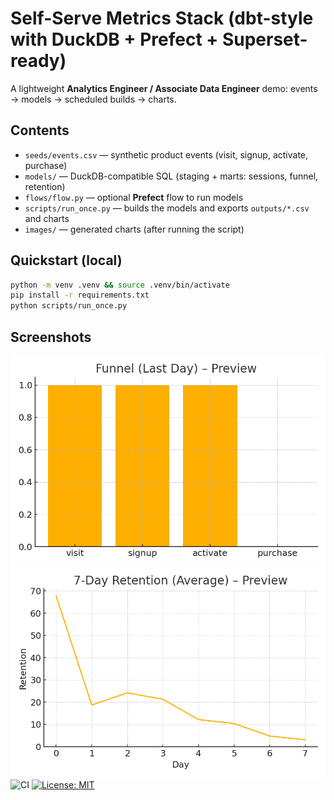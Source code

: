 # Self-Serve Metrics Stack (dbt-style with DuckDB + Prefect + Superset-ready)
A lightweight **Analytics Engineer / Associate Data Engineer** demo: events → models → scheduled builds → charts.

## Contents
- `seeds/events.csv` — synthetic product events (visit, signup, activate, purchase)
- `models/` — DuckDB-compatible SQL (staging + marts: sessions, funnel, retention)
- `flows/flow.py` — optional **Prefect** flow to run models
- `scripts/run_once.py` — builds the models and exports `outputs/*.csv` and charts
- `images/` — generated charts (after running the script)

## Quickstart (local)
```bash
python -m venv .venv && source .venv/bin/activate
pip install -r requirements.txt
python scripts/run_once.py
```

## Screenshots
![Funnel (Last Day)](images/funnel_last_day.png)
![7-Day Retention](images/retention_curve.png)
![CI](https://github.com/KyleSDeveloper/self_serve_metrics_stack_repo/actions/workflows/build.yml/badge.svg)
[![License: MIT](https://img.shields.io/badge/License-MIT-yellow.svg)](LICENSE)
